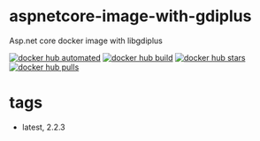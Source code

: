 # aspnetcore-image-with-gdiplus

Asp.net core docker image with libgdiplus

[![docker hub automated]][docker hub link] [![docker hub build]][docker hub link] [![docker hub stars]][docker hub link] [![docker hub pulls]][docker hub link]

[docker hub automated]: https://img.shields.io/docker/automated/expcat/aspcore-with-gdiplus.svg
[docker hub build]: https://img.shields.io/docker/build/expcat/aspcore-with-gdiplus.svg
[docker hub stars]: https://img.shields.io/docker/stars/expcat/aspcore-with-gdiplus.svg
[docker hub pulls]: https://img.shields.io/docker/pulls/expcat/aspcore-with-gdiplus.svg
[docker hub link]: https://hub.docker.com/r/expcat/aspcore-with-gdiplus

# tags

- latest, 2.2.3
